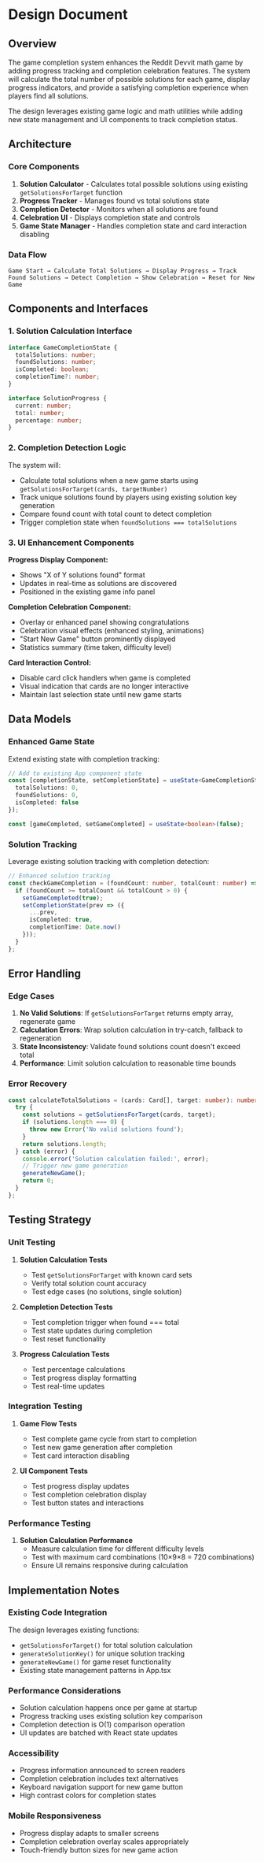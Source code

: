# Design Document

## Overview

The game completion system enhances the Reddit Devvit math game by adding progress tracking and completion celebration features. The system will calculate the total number of possible solutions for each game, display progress indicators, and provide a satisfying completion experience when players find all solutions.

The design leverages existing game logic and math utilities while adding new state management and UI components to track completion status.

## Architecture

### Core Components

1. **Solution Calculator** - Calculates total possible solutions using existing `getSolutionsForTarget` function
2. **Progress Tracker** - Manages found vs total solutions state
3. **Completion Detector** - Monitors when all solutions are found
4. **Celebration UI** - Displays completion state and controls
5. **Game State Manager** - Handles completion state and card interaction disabling

### Data Flow

```
Game Start → Calculate Total Solutions → Display Progress → Track Found Solutions → Detect Completion → Show Celebration → Reset for New Game
```

## Components and Interfaces

### 1. Solution Calculation Interface

```typescript
interface GameCompletionState {
  totalSolutions: number;
  foundSolutions: number;
  isCompleted: boolean;
  completionTime?: number;
}

interface SolutionProgress {
  current: number;
  total: number;
  percentage: number;
}
```

### 2. Completion Detection Logic

The system will:
- Calculate total solutions when a new game starts using `getSolutionsForTarget(cards, targetNumber)`
- Track unique solutions found by players using existing solution key generation
- Compare found count with total count to detect completion
- Trigger completion state when `foundSolutions === totalSolutions`

### 3. UI Enhancement Components

**Progress Display Component:**
- Shows "X of Y solutions found" format
- Updates in real-time as solutions are discovered
- Positioned in the existing game info panel

**Completion Celebration Component:**
- Overlay or enhanced panel showing congratulations
- Celebration visual effects (enhanced styling, animations)
- "Start New Game" button prominently displayed
- Statistics summary (time taken, difficulty level)

**Card Interaction Control:**
- Disable card click handlers when game is completed
- Visual indication that cards are no longer interactive
- Maintain last selection state until new game starts

## Data Models

### Enhanced Game State

Extend existing state with completion tracking:

```typescript
// Add to existing App component state
const [completionState, setCompletionState] = useState<GameCompletionState>({
  totalSolutions: 0,
  foundSolutions: 0,
  isCompleted: false
});

const [gameCompleted, setGameCompleted] = useState<boolean>(false);
```

### Solution Tracking

Leverage existing solution tracking with completion detection:

```typescript
// Enhanced solution tracking
const checkGameCompletion = (foundCount: number, totalCount: number) => {
  if (foundCount >= totalCount && totalCount > 0) {
    setGameCompleted(true);
    setCompletionState(prev => ({
      ...prev,
      isCompleted: true,
      completionTime: Date.now()
    }));
  }
};
```

## Error Handling

### Edge Cases

1. **No Valid Solutions**: If `getSolutionsForTarget` returns empty array, regenerate game
2. **Calculation Errors**: Wrap solution calculation in try-catch, fallback to regeneration
3. **State Inconsistency**: Validate found solutions count doesn't exceed total
4. **Performance**: Limit solution calculation to reasonable time bounds

### Error Recovery

```typescript
const calculateTotalSolutions = (cards: Card[], target: number): number => {
  try {
    const solutions = getSolutionsForTarget(cards, target);
    if (solutions.length === 0) {
      throw new Error('No valid solutions found');
    }
    return solutions.length;
  } catch (error) {
    console.error('Solution calculation failed:', error);
    // Trigger new game generation
    generateNewGame();
    return 0;
  }
};
```

## Testing Strategy

### Unit Testing

1. **Solution Calculation Tests**
   - Test `getSolutionsForTarget` with known card sets
   - Verify total solution count accuracy
   - Test edge cases (no solutions, single solution)

2. **Completion Detection Tests**
   - Test completion trigger when found === total
   - Test state updates during completion
   - Test reset functionality

3. **Progress Calculation Tests**
   - Test percentage calculations
   - Test progress display formatting
   - Test real-time updates

### Integration Testing

1. **Game Flow Tests**
   - Test complete game cycle from start to completion
   - Test new game generation after completion
   - Test card interaction disabling

2. **UI Component Tests**
   - Test progress display updates
   - Test completion celebration display
   - Test button states and interactions

### Performance Testing

1. **Solution Calculation Performance**
   - Measure calculation time for different difficulty levels
   - Test with maximum card combinations (10×9×8 = 720 combinations)
   - Ensure UI remains responsive during calculation

## Implementation Notes

### Existing Code Integration

The design leverages existing functions:
- `getSolutionsForTarget()` for total solution calculation
- `generateSolutionKey()` for unique solution tracking
- `generateNewGame()` for game reset functionality
- Existing state management patterns in App.tsx

### Performance Considerations

- Solution calculation happens once per game at startup
- Progress tracking uses existing solution key comparison
- Completion detection is O(1) comparison operation
- UI updates are batched with React state updates

### Accessibility

- Progress information announced to screen readers
- Completion celebration includes text alternatives
- Keyboard navigation support for new game button
- High contrast colors for completion states

### Mobile Responsiveness

- Progress display adapts to smaller screens
- Completion celebration overlay scales appropriately
- Touch-friendly button sizes for new game action
